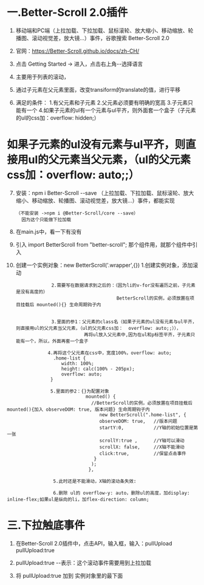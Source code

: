 # 一.Better-Scroll 2.0插件
1. 移动端和PC端（上拉加载、下拉加载、鼠标滚轮、放大缩小、移动缩放、轮播图、滚动视觉差，放大镜...）事件，谷歌搜索  Better-Scroll 2.0

2. 官网：https://Better-Scroll.github.io/docs/zh-CH/

3. 点击 Getting Started -> 进入，点击右上角--选择语言

4. 主要用于列表的滚动，

5. 通过子元素在父元素里面，改变transiform的translate的值，进行平移

6. 满足的条件：
            1.有父元素和子元素
            2.父元素必须要有明确的宽高
            3.子元素只能有一个
            4.如果子元素的ul有一个元素与ul平齐，则外面套一个盒子（子元素的ul的css加：overflow: hidden;）
#             如果子元素的ul没有元素与ul平齐，则直接用ul的父元素当父元素，（ul的父元素css加：overflow: auto;;）

7. 安装：npm i Better-Scroll --save
        （上拉加载、下拉加载、鼠标滚轮、放大缩小、移动缩放、轮播图、滚动视觉差，放大镜...）事件，都能实现

       （不能安装 ->npm i @Better-Scroll/core --save）
         因为这个只能做下拉加载


8. 在main.js中，看一下有没有

9. 引入 import BetterScroll from "better-scroll"; 那个组件用，就那个组件中引入

10. 创建一个实例对象：new BetterScroll('.wrapper',{})
                     1.创建实例对象，添加滚动

                     2.需要写在数据请求到之后的：（因为li的v-for没有遍历之前，子元素是没有高度的）
                                             BetterScroll的实例，必须放置在项目挂载后 mounted(){} 生命周期钩子内
                            

                     3.里面的参1：父元素的class名（如果子元素的ul没有元素与ul平齐，则直接用ul的父元素当父元素，（ul的父元素css加：  overflow: auto;;）），
                                 再将ul放入父元素中,因为在ul和p标签平齐，子元素只能有一个，所以，外面再套一个盒子
<template>
  <div class="home-list">
      <ul>
        <li v-for="item in hotList" :key="item.id">
          <img :src="item.img" alt="" />
          <div class="item">
            <p>{{ item.nm }}</p>
            <span
              >观众评分<i>{{ item.mk }}</i></span
            >
            <span>{{ item.desc }}</span>
            <span>{{ item.showInfo }}</span>
          </div>
          <div class="fixd">购票</div>
        </li>
      </ul>
  </div>
</template>

                   4.再将这个父元素在css中，宽度100%，overflow: auto;
                     .home-list {
                        width: 100%;
                        height: calc(100% - 205px);
                        overflow: auto;
                    }

                    5.里面的参2：{}为配置对象
                                 mounted() {
                                   //BetterScroll的实例，必须放置在项目挂载后 mounted(){加入 observeDOM: true, 版本问题} 生命周期钩子内
                                      new BetterScroll(".home-list", {
                                      observeDOM: true,   //版本问题
                                      startY:0,           //Y轴的初始位置是第一张
                                      scrollY:true ,      //Y轴可以滑动
                                      scrollX: false,     //X轴不能滑动
                                      click:true,         //保留点击事件
                                    }
                                   );
                                  },

                     5.此时还是不能滑动，X轴的滚动条失效:

                     6.删除 ul的 overflow-y: auto，删除ul的高度，加display: inline-flex;如果ul是纵向的li，加flex-direction: column;
<style>
ul {
    /* height: 100%; */
    /* overflow-y: auto; */
    display: inline-flex;
    flex-direction: column;
}


11. 在 mounted(){} 生命周期钩子内，加一个 this.$nextTick(()=>{}) 的方法，将 new BetterScroll缩写的实例对象放入里面
  mounted() {
    //BetterScroll的实例，必须放置在项目挂载后生命周期钩子内
    this.$nextTick(() => {
      new BetterScroll(".wrapper", {
        observeDOM: true,
        startX: 0,
        scrollY: true,
        scrollX: false,
        click: true,
      });
    });
  },




# 二.案例：上拉加载更多----------如果页面左右和上下跑，父元素一定要加：overflow: auto;
<template>
  <div class="home-list">
      <ul>
        <li v-for="item in hotList" :key="item.id">
          <img :src="item.img" alt="" />
          <div class="item">
            <p>{{ item.nm }}</p>
            <span
              >观众评分<i>{{ item.mk }}</i></span
            >
            <span>{{ item.desc }}</span>
            <span>{{ item.showInfo }}</span>
          </div>
          <div class="fixd">购票</div>
        </li>
      </ul>
  </div>
</template>

<script>
import BetterScroll from "better-scroll";
export default {
  name: "HomeList",
  props: ["hotList"],
  created() {},
  mounted() {
    //BetterScroll的实例，必须放置在项目挂载后生命周期钩子内
    this.$nextTick(() => {
      //在 mounted(){} 生命周期钩子内，加一个 this.$nextTick(()=>{}) 的方法，将 new BetterScroll缩写的实例对象放入里面
      new BetterScroll(".home-list", {
        observeDOM: true,
        startY: 0,
        scrollY: true,
        scrollX: false,
        click: true,
      });
    });
  },
};
</script>

<style lang="less" scoped>
.home-list {
  width: 100%;
  height: calc(100% - 205px);
  overflow: auto;
  ul {
    // height: 100%;
    // overflow-y: auto;
    // overflow: hidden;
    display: inline-flex;
    flex-direction: column;
    li {
      list-style: none;
      display: flex;
      margin-bottom: 10px;
      position: relative;
      img {
        width: 64px;
        height: 90px;
      }
      .item {
        margin-left: 10px;
        width: calc(100% - 74px);
        display: flex;
        flex-direction: column;
        justify-content: space-between;
        p {
          font-size: 14px;
          font-weight: 900;
        }
        span {
          font-size: 12px;
          overflow: hidden;
          text-overflow: ellipsis;
          white-space: nowrap;
          i {
            color: #faaf00;
            margin-left: 5px;
          }
        }
      }
      .fixd {
        width: 60px;
        height: 30px;
        background: red;
        border-radius: 15px;
        position: absolute;
        right: 15px;
        top: calc(50% - 15px);
        font-size: 16px;
        font-weight: 900;
        text-align: center;
        line-height: 30px;
        color: #fff;
      }
    }
  }
}
</style>



# 三.下拉触底事件
1. 在Better-Scroll 2.0插件中，点击API，输入框，输入：pullUpload
         pullUpload:true

2. pullUpload:true  --表示：这个滚动事件需要用到上拉加载

3. 将 pullUpload:true 加到 实例对象里的最下面
<script>
  mounted() {
    //BetterScroll的实例，必须放置在项目挂载后生命周期钩子内
    this.$nextTick(() => {
      //在 mounted(){} 生命周期钩子内，加一个 this.$nextTick(()=>{}) 的方法，将 new BetterScroll写到实例对象放入里面
      new BetterScroll(".home-list", {
        observeDOM: true,
        startY: 0,
        scrollY: true,
        scrollX: false,
        click: true,
        pullUpLoad: true, --表示：这个滚动事件需要用到上拉加载
      });
    });
  },
};

4. 在输入框中输入：pulling,找到事件--（pullingUp）

5. 给实例加一个对象：const bs = new BetterScroll

6. 与实力对象，并起，写：
  mounted() {
    //BetterScroll的实例，必须放置在项目挂载后生命周期钩子内
    this.$nextTick(() => {
      //在 mounted(){} 生命周期钩子内，加一个 this.$nextTick(()=>{}) 的方法，将 new BetterScroll缩写的实例对象放入里面
      const bs = new BetterScroll(".home-list", {
        observeDOM: true,
        startY: 0,
        scrollY: true,
        scrollX: false,
        click: true,
        pullUpLoad: true,  --表示：这个滚动事件需要用到上拉加载
      });
      // 监听触底
      bs.on("pullingUp", () => {
        console.log("已经拉到底了");
        // 回调函数，()内是监听的事件
      });
    });
  },
           
           

# 四.如果事件拉到底了，就要做数据请求
1. 在data的list:[]基础上，拼接一个新的list[]   

2. 在 vue.config.js文件中，继续创建一个请求的方法，按照的接口文档，写请求的地址、方式...

3. 在 api的index.js文件中，继续创建一个请求的方法，按照的接口文档，写请求的路径，方式...

4. 将api的index.js文件引入到组件中

5. 在 methods:{}写方法

6. 再讲方法在mounted(){} 生命周期钩子内调用 ---this.getHot();

案例：
<template>
  <div class="home-list">
    <ul>
      <li v-for="(item,index) in hotList" :key="index">
        <img :src="item.img" alt="" />
        <div class="item">
          <p>{{ item.nm }}</p>
          <span
            >观众评分<i>{{ item.mk }}</i></span
          >
          <span>{{ item.desc }}</span>
          <span>{{ item.showInfo }}</span>
        </div>
        <div class="fixd">购票</div>
      </li>
    </ul>
  </div>
</template>

<script>
import BetterScroll from "better-scroll";
import { getHotList } from "@/api";
let bs;
export default {
  name: "HomeList",
  data() {
    return {
      hotList: [],
    };
  },

  mounted() {
    this.getHot();
  },

  methods: {
    getHot() {
      getHotList().then((res) => {
        this.hotList = res.data.data.hot;
        // console.log(this.hotList);
        this.$nextTick(() => {
          //在 mounted(){} 生命周期钩子内，加一个 this.$nextTick(()=>{}) 的方法，将 new BetterScroll缩写的实例对象放入里面
          bs = new BetterScroll(".home-list", {
            observeDOM: true,
            startY: 0,
            scrollY: true,
            scrollX: false,
            click: true,
            pullUpLoad: {
              threshold:0,//距离底部还有0px的时候就触发
            },
          });
          // 监听触底        ,()内的就是一个回调函数
          bs.on("pullingUp", () => {
            console.log("已经拉到底了");
            // 回调函数，()内是监听的事件
            getHotList().then((res) => {
              this.hotList = [...this.hotList, ...res.data.data.hot];
              bs.refresh()//由于有新的数据进来，所以要重新定义高度
            });
          });
          //BetterScroll的实例，必须放置在项目挂载后生命周期钩子内
        });
      });
    },
  },
};
</script>

<style lang="less" scoped>
.home-list {
  width: 100%;
  height: calc(100% - 205px);
  overflow: auto;
  ul {
    // height: 100%;
    // overflow-y: auto;
    overflow: hidden;
    display: inline-flex;
    flex-direction: column;
    li {
      list-style: none;
      display: flex;
      margin-bottom: 10px;
      position: relative;
      img {
        width: 64px;
        height: 90px;
      }
      .item {
        margin-left: 10px;
        width: calc(100% - 74px);
        display: flex;
        flex-direction: column;
        justify-content: space-between;
        p {
          font-size: 14px;
          font-weight: 900;
        }
        span {
          font-size: 12px;
          overflow: hidden;
          text-overflow: ellipsis;
          white-space: nowrap;
          i {
            color: #faaf00;
            margin-left: 5px;
          }
        }
      }
      .fixd {
        width: 60px;
        height: 30px;
        background: red;
        border-radius: 15px;
        position: absolute;
        right: 15px;
        top: calc(50% - 15px);
        font-size: 16px;
        font-weight: 900;
        text-align: center;
        line-height: 30px;
        color: #fff;
      }
    }
  }
}
</style>
